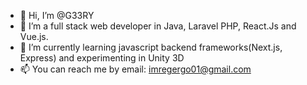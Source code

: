 - 👋 Hi, I’m @G33RY
- 👀 I’m a full stack web developer in Java, Laravel PHP, React.Js and Vue.js. 
- 🌱 I’m currently learning javascript backend frameworks(Next.js, Express) and experimenting in Unity 3D
- 📫 You can reach me by email: <imregergo01@gmail.com>

<!---
G33RY/G33RY is a ✨ special ✨ repository because its `README.md` (this file) appears on your GitHub profile.
You can click the Preview link to take a look at your changes. 
--->
